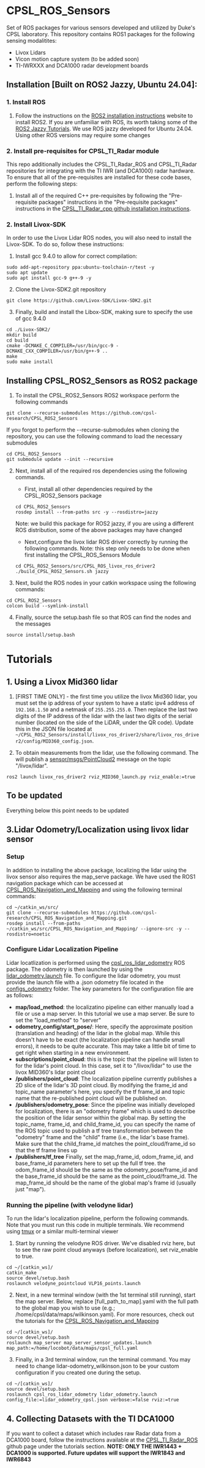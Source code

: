 # CPSL_ROS_Sensors

Set of ROS packages for various sensors developed and utilized by Duke's CPSL laboratory. This repository contains ROS1 packages for the following sensing modalitites:
* Livox Lidars
* Vicon motion capture system (to be added soon)
* TI-IWRXXX and DCA1000 radar development boards

## Installation [Built on ROS2 Jazzy, Ubuntu 24.04]:

### 1. Install ROS
1. Follow the instructions on the [ROS2 installation instructions](https://docs.ros.org/en/jazzy/Installation/Ubuntu-Install-Debs.html) website to install ROS2. If you are unfamiliar with ROS, its worth taking some of the [ROS2 Jazzy Tutorials](https://docs.ros.org/en/jazzy/Tutorials.html). We use ROS jazzy developed for Ubuntu 24.04. Using other ROS versions may require some changes

### 2. Install pre-requisites for CPSL_TI_Radar module

This repo additionally includes the CPSL_TI_Radar_ROS and CPSL_TI_Radar repositories for integrating with the TI IWR (and DCA1000) radar hardware. To ensure that all of the pre-requisites are installed for these code bases, perform the following steps:
1. Install all of the required C++ pre-requisites by following the "Pre-requisite packages" instructions in the "Pre-requisite packages" instructions in the [CPSL_TI_Radar_cpp github installation instructions](https://github.com/davidmhunt/CPSL_TI_Radar/tree/main/CPSL_TI_Radar_cpp).

### 2. Install Livox-SDK

In order to use the Livox Lidar ROS nodes, you will also need to install the Livox-SDK. To do so, follow these instructions:
1. Install gcc 9.4.0 to allow for correct compilation:
```
sudo add-apt-repository ppa:ubuntu-toolchain-r/test -y
sudo apt update
sudo apt install gcc-9 g++-9 -y
```
2. Clone the Livox-SDK2.git repository
```
git clone https://github.com/Livox-SDK/Livox-SDK2.git
```
3. Finally, build and install the Libox-SDK, making sure to specify the use of gcc 9.4.0
```
cd ./Livox-SDK2/
mkdir build
cd build
cmake -DCMAKE_C_COMPILER=/usr/bin/gcc-9 -DCMAKE_CXX_COMPILER=/usr/bin/g++-9 ..
make
sudo make install
```
## Installing CPSL_ROS2_Sensors as ROS2 package

1. To install the CPSL_ROS2_Sensors ROS2 workspace perform the following commands
```
git clone --recurse-submodules https://github.com/cpsl-research/CPSL_ROS2_Sensors
```

If you forgot to perform the --recurse-submodules when cloning the repository, you can use the following command to load the necessary submodules
```
cd CPSL_ROS2_Sensors
git submodule update --init --recursive
```

2. Next, install all of the required ros dependencies using the following commands.

    - First, install all other dependencies required by the CPSL_ROS2_Sensors package
    ```
    cd CPSL_ROS2_Sensors
    rosdep install --from-paths src -y --rosdistro=jazzy
    ```
    Note: we build this package for ROS2 jazzy, if you are using a different ROS distribution, some of the above packages may have changed

    - Next,configure the livox lidar ROS driver correctly by running the following commands. Note: this step only needs to be done when first installing the CPSL_ROS_Sensors Module
    ```
    cd CPSL_ROS2_Sensors/src/CPSL_ROS_livox_ros_driver2
    ./build_CPSL_ROS2_Sensors.sh jazzy
    ```

3. Next, build the ROS nodes in your catkin workspace using the following commands:
```
cd CPSL_ROS2_Sensors
colcon build --symlink-install
```

4. Finally, source the setup.bash file so that ROS can find the nodes and the messages
```
source install/setup.bash
```

# Tutorials


## 1. Using a Livox Mid360 lidar
1. [FIRST TIME ONLY] - the first time you utilize the livox Mid360 lidar, you must set the ip address of your system to have a static ipv4 address of ```192.168.1.50``` and a netmask of ```255.255.255.0```. Then replace the last two digits of the IP address of the lidar with the last two digits of the serial number (located on the side of the LiDAR, under the QR code). Update this in the JSON file located at `~/CPSL_ROS2_Sensors/install/livox_ros_driver2/share/livox_ros_driver2/config/MID360_config.json`.

2. To obtain measurements from the lidar, use the following command. The will publish a [sensor/msgs/PointCloud2](https://docs.ros.org/en/jade/api/sensor_msgs/html/msg/PointCloud2.html) message on the topic "/livox/lidar".
```
ros2 launch livox_ros_driver2 rviz_MID360_launch.py rviz_enable:=true
```

## To be updated 
Everything below this point needs to be updated

## 3.Lidar Odometry/Localization using livox lidar sensor

### Setup
In addition to installing the above package, localizing the lidar using the livox sensor also requires the map_serve package. We have used the ROS1 navigation package which can be accessed at [CPSL_ROS_Navigation_and_Mapping](https://github.com/cpsl-research/CPSL_ROS_Navigation_and_Mapping) and using the following terminal commands:
```
cd ~/catkin_ws/src/
git clone --recurse-submodules https://github.com/cpsl-research/CPSL_ROS_Navigation_and_Mapping.git
rosdep install --from-paths ~/catkin_ws/src/CPSL_ROS_Navigation_and_Mapping/ --ignore-src -y --rosdistro=noetic
```

### Configure Lidar Localization Pipeline
Lidar locatlization is performed using the [cpsl_ros_lidar_odometry](./CPSL_ROS_Lidar_Odometry/) ROS package. The odometry is then launched by using the [lidar_odometry.launch](./CPSL_ROS_Lidar_Odometry/launch/lidar_odometry.launch) file. To configure the lidar odometry, you must provide the launch file with a .json odometry file located in the [configs_odometry](./CPSL_ROS_Lidar_Odometry/configs_odometry/) folder. The key parameters for the configuration file are as follows:
* **map/load_method**: the localizatino pipeline can either manually load a file or use a map server. In this tutorial we use a map server. Be sure to set the "load_method" to "server"
* **odometry_config/start_pose/**: Here, specify the approximate position (translation and heading) of the lidar in the global map. While this doesn't have to be exact (the localization pipeline can handle small errors), it needs to be quite accurate. This may take a little bit of time to get right when starting in a new environment.
* **subscriptions/point_cloud**: this is the topic that the pipeline will listen to for the lidar's point cloud. In this case, set it to "/livox/lidar" to use the livox MID360's lidar point cloud
* **/publishers/point_cloud**: The localization pipeline currently publishes a 2D slice of the lidar's 3D point cloud. By modifying the  frame_id and topic_name parameter's here, you specify the tf frame_id and topic name that the re-published point cloud will be published on.
* **/publishers/odometry_pose**: Since the pipeline was initially developed for localization, there is an "odometry frame" which is used to describe the position of the lidar sensor within the global map. By setting the topic_name, frame_id, and child_frame_id, you can specify the name of the ROS topic used to publish a tf tree transformation between the "odometry" frame and the "child" frame (i.e., the lidar's base frame). Make sure that the child_frame_id matches the point_cloud/frame_id so that the tf frame lines up
* **/publishers/tf_tree** Finally, set the map_frame_id, odom_frame_id, and base_frame_id parameters here to set up the full tf tree. the odom_frame_id should be the same as the odometry_pose/frame_id and the base_frame_id should be the same as the point_cloud/frame_id. The map_frame_id should be the name of the global map's frame id (usually just "map"). 

### Running the pipeline (with velodyne lidar)
To run the lidar's localization pipeline, perform the following commands. Note that you must run this code in multiple terminals. We recommend using [tmux](https://github.com/tmux/tmux/wiki/Installing) or a similar multi-terminal viewer

1. Start by running the velodyne ROS driver. We've disabled rviz here, but to see the raw point cloud anyways (before localization), set rviz_enable to true.

```
cd ~/[catkin_ws]/
catkin_make
source devel/setup.bash
roslaunch velodyne_pointcloud VLP16_points.launch
```

2. Next, in a new terminal window (with the 1st terminal still running), start the map server. Below, replace [full_path_to_map].yaml with the full path to the global map you wish to use (e.g.; /home/cpsl/data/maps/wilkinson.yaml). For more resources, check out the tutorials for the [CPSL_ROS_Navigation_and_Mapping](https://github.com/cpsl-research/CPSL_ROS_Navigation_and_Mapping)
```
cd ~/[catkin_ws]/
source devel/setup.bash
roslaunch map_server map_server_sensor_updates.launch map_path:=/home/locobot/data/maps/cpsl_full.yaml
```

3. Finally, in a 3rd terminal window, run the terminal command. You may need to change lidar-odometry_wilkinson.json to be your custom configuration if you created one during the setup.
```
cd ~/[catkin_ws]/
source devel/setup.bash
roslaunch cpsl_ros_lidar_odometry lidar_odometry.launch config_file:=lidar_odometry_cpsl.json verbose:=false rviz:=true
```

## 4. Collecting Datasets with the TI DCA1000

If you want to collect a dataset which includes raw Radar data from a DCA1000 board, follow the instructions available at the [CPSL_TI_Radar_ROS](https://github.com/davidmhunt/CPSL_TI_Radar_ROS) github page under the tutorials section. **NOTE: ONLY THE IWR1443 + DCA1000 is supported. Future updates will support the IWR1843 and IWR6843**